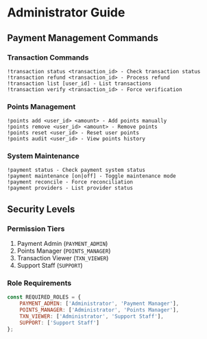 # Administrator Guide

## Payment Management Commands

### Transaction Commands
```
!transaction status <transaction_id> - Check transaction status
!transaction refund <transaction_id> - Process refund
!transaction list [user_id] - List transactions
!transaction verify <transaction_id> - Force verification
```

### Points Management
```
!points add <user_id> <amount> - Add points manually
!points remove <user_id> <amount> - Remove points
!points reset <user_id> - Reset user points
!points audit <user_id> - View points history
```

### System Maintenance
```
!payment status - Check payment system status
!payment maintenance [on|off] - Toggle maintenance mode
!payment reconcile - Force reconciliation
!payment providers - List provider status
```

## Security Levels

### Permission Tiers
1. Payment Admin (`PAYMENT_ADMIN`)
2. Points Manager (`POINTS_MANAGER`)
3. Transaction Viewer (`TXN_VIEWER`)
4. Support Staff (`SUPPORT`)

### Role Requirements
```javascript
const REQUIRED_ROLES = {
    PAYMENT_ADMIN: ['Administrator', 'Payment Manager'],
    POINTS_MANAGER: ['Administrator', 'Points Manager'],
    TXN_VIEWER: ['Administrator', 'Support Staff'],
    SUPPORT: ['Support Staff']
};
```
